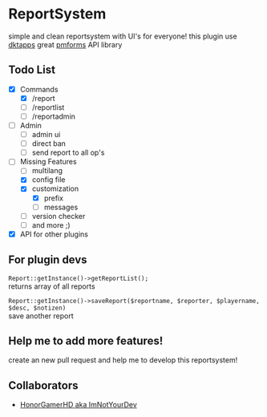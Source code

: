 # ReportSystem
simple and clean reportsystem with UI's for everyone!
this plugin use [dktapps](https://github.com/dktapps) great [pmforms](https://github.com/dktapps-pm-pl/pmforms) API library

## Todo List

- [x] Commands
    - [x] /report
    - [ ] /reportlist
    - [ ] /reportadmin
- [ ] Admin
    - [ ] admin ui
    - [ ] direct ban
    - [ ] send report to all op's
- [ ] Missing Features
    - [ ] multilang
    - [x] config file
    - [x] customization
        - [x] prefix
        - [ ] messages
    - [ ] version checker
    - [ ] and more ;)
- [x] API for other plugins

## For plugin devs
`Report::getInstance()->getReportList();`
<br>returns array of all reports

`Report::getInstance()->saveReport($reportname, $reporter, $playername, $desc, $notizen)`
<br>save another report

## Help me to add more features!
create an new pull request and help me to develop this reportsystem!

## Collaborators
- [HonorGamerHD aka ImNotYourDev](https://github.com/honorgamerhd)